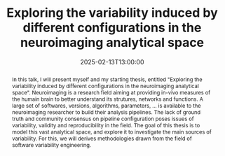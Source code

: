 ---
date: 2025-02-13T13:00:00
title: "Exploring the variability induced by different configurations in the neuroimaging analytical space"
abstract: >
    In this talk, I will present myself and my starting thesis, entitled "Exploring the variability induced by different configurations in the neuroimaging analytical space". Neuroimaging is a research field aiming at providing in-vivo measures of the humain brain to better understand its strutures, networks and functions. A large set of softwares, versions, algorithms, parameters, ... is available to the neuroimaging researcher to build their analysis pipelines.
    The lack of ground truth and community consensus on pipeline configuration poses issues of variability, validity and reproducibility in the field. The goal of this thesis is to model this vast analytical space, and explore it to investigate the main sources of variability. For this, we will derives methodologies drawn from the field of software variability engineering.
 

event: DiverSE Coffee
location: Rennes, France
speaker: Youenn Merel

---